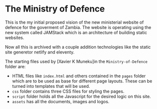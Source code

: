 # The Ministry of Defence
This is the my initial proposed vision of the new ministerial website of defence for the goverment of Zambia. The website is operating using the new system called JAMStack which is an architecture of building static websites. 

Now all this is archived with a couple addition technologies like the static site generetor netlify and eleventy.

The starting files used by [Xavier K Muneku]in the `Ministry-of-Defence` folder are:

- HTML files like `index.html` and others contained in the `pages` folder which are to be used as base for different page layouts. These can be turned into templates that will be used.
- `css` folder contains three CSS files for styling the pages.
- `script` folder holds all the Javascript for the desired logic on this site.
- `assets` has all the documents, images and logos. 